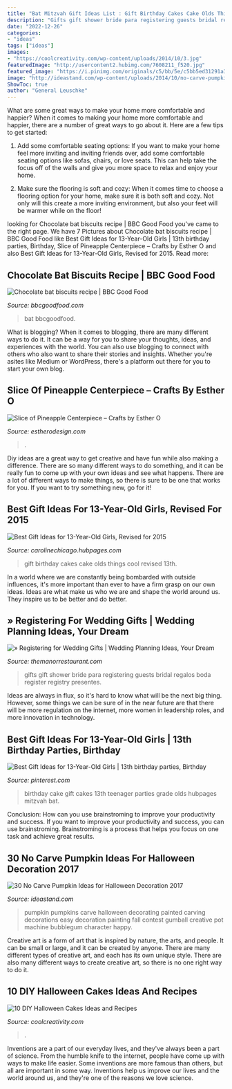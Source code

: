 ```yaml
---
title: "Bat Mitzvah Gift Ideas List : Gift Birthday Cakes Cake Olds Things Cool Revised 13th"
description: "Gifts gift shower bride para registering guests bridal regalos boda register registry presentes"
date: "2022-12-26"
categories:
- "ideas"
tags: ["ideas"]
images:
- "https://coolcreativity.com/wp-content/uploads/2014/10/3.jpg"
featuredImage: "http://usercontent2.hubimg.com/7608211_f520.jpg"
featured_image: "https://i.pinimg.com/originals/c5/bb/5e/c5bb5ed31291a3d6039d4169ac4429d3.jpg"
image: "http://ideastand.com/wp-content/uploads/2014/10/no-carve-pumpkin-ideas/19-bubblegum-machine.jpg"
ShowToc: true
author: "General Leuschke"
---
```



What are some great ways to make your home more comfortable and happier?
When it comes to making your home more comfortable and happier, there are a number of great ways to go about it. Here are a few tips to get started:
1. Add some comfortable seating options: If you want to make your home feel more inviting and inviting friends over, add some comfortable seating options like sofas, chairs, or love seats. This can help take the focus off of the walls and give you more space to relax and enjoy your home.

2. Make sure the flooring is soft and cozy: When it comes time to choose a flooring option for your home, make sure it is both soft and cozy. Not only will this create a more inviting environment, but also your feet will be warmer while on the floor!


	

		
looking for Chocolate bat biscuits recipe | BBC Good Food you've came to the right page. We have 7 Pictures about Chocolate bat biscuits recipe | BBC Good Food like Best Gift Ideas for 13-Year-Old Girls | 13th birthday parties, Birthday, Slice of Pineapple Centerpiece – Crafts by Esther O and also Best Gift Ideas for 13-Year-Old Girls, Revised for 2015. Read more:
		
    
## Chocolate Bat Biscuits Recipe | BBC Good Food

<img loading=lazy src="https://images.immediate.co.uk/production/volatile/sites/30/2020/08/chocolate-bat-biscuits-2df60ca.jpg?quality=90&amp;resize=556,505" onerror="this.onerror=null;this.src='https://tse4.mm.bing.net/th?id=OIP.lpsuEVJLVUHQe8yQBJtQKQHaGu&amp;pid=15.1';" alt="Chocolate bat biscuits recipe | BBC Good Food">

_Source: bbcgoodfood.com_

>bat bbcgoodfood. 

	

What is blogging?
When it comes to blogging, there are many different ways to do it. It can be a way for you to share your thoughts, ideas, and experiences with the world. You can also use blogging to connect with others who also want to share their stories and insights. Whether you're asites like Medium or WordPress, there's a platform out there for you to start your own blog.

    
## Slice Of Pineapple Centerpiece – Crafts By Esther O

<img loading=lazy src="https://cdn.shopify.com/s/files/1/0709/9115/articles/Pineapple_Centerpiece_1200x1200.jpg?v=1580353000" onerror="this.onerror=null;this.src='https://tse3.mm.bing.net/th?id=OIP.luGqhfkiZSvi2Wtb13fqhwHaLG&amp;pid=15.1';" alt="Slice of Pineapple Centerpiece – Crafts by Esther O">

_Source: estherodesign.com_

>. 

	

Diy ideas are a great way to get creative and have fun while also making a difference. There are so many different ways to do something, and it can be really fun to come up with your own ideas and see what happens. There are a lot of different ways to make things, so there is sure to be one that works for you. If you want to try something new, go for it!

    
## Best Gift Ideas For 13-Year-Old Girls, Revised For 2015

<img loading=lazy src="http://usercontent2.hubimg.com/7608211_f520.jpg" onerror="this.onerror=null;this.src='https://tse3.mm.bing.net/th?id=OIP.mkAE2gCq4ufw_Qn295SHKgHaJ3&amp;pid=15.1';" alt="Best Gift Ideas for 13-Year-Old Girls, Revised for 2015">

_Source: carolinechicago.hubpages.com_

>gift birthday cakes cake olds things cool revised 13th. 

	

In a world where we are constantly being bombarded with outside influences, it's more important than ever to have a firm grasp on our own ideas. Ideas are what make us who we are and shape the world around us. They inspire us to be better and do better.

    
## » Registering For Wedding Gifts | Wedding Planning Ideas, Your Dream

<img loading=lazy src="http://www.themanorrestaurant.com/blog/wp-content/uploads/2013/04/Register_for_Wedding_Gifts.jpg" onerror="this.onerror=null;this.src='https://tse4.mm.bing.net/th?id=OIP.w4G57L5DS2bxLsHkSQoXgQHaE8&amp;pid=15.1';" alt="» Registering for Wedding Gifts | Wedding Planning Ideas, Your Dream">

_Source: themanorrestaurant.com_

>gifts gift shower bride para registering guests bridal regalos boda register registry presentes. 

	

Ideas are always in flux, so it's hard to know what will be the next big thing. However, some things we can be sure of in the near future are that there will be more regulation on the internet, more women in leadership roles, and more innovation in technology.

    
## Best Gift Ideas For 13-Year-Old Girls | 13th Birthday Parties, Birthday

<img loading=lazy src="https://i.pinimg.com/originals/c5/bb/5e/c5bb5ed31291a3d6039d4169ac4429d3.jpg" onerror="this.onerror=null;this.src='https://tse4.mm.bing.net/th?id=OIP.h0vsEakXVfHqYxzmCpB8tgHaJ4&amp;pid=15.1';" alt="Best Gift Ideas for 13-Year-Old Girls | 13th birthday parties, Birthday">

_Source: pinterest.com_

>birthday cake gift cakes 13th teenager parties grade olds hubpages mitzvah bat. 

	

Conclusion: How can you use brainstroming to improve your productivity and success.
If you want to improve your productivity and success, you can use brainstroming. Brainstroming is a process that helps you focus on one task and achieve great results.

    
## 30 No Carve Pumpkin Ideas For Halloween Decoration 2017

<img loading=lazy src="http://ideastand.com/wp-content/uploads/2014/10/no-carve-pumpkin-ideas/19-bubblegum-machine.jpg" onerror="this.onerror=null;this.src='https://tse4.mm.bing.net/th?id=OIP.Iiora0M5eO6WCyFd98uK7QHaJ4&amp;pid=15.1';" alt="30 No Carve Pumpkin Ideas for Halloween Decoration 2017">

_Source: ideastand.com_

>pumpkin pumpkins carve halloween decorating painted carving decorations easy decoration painting fall contest gumball creative pot machine bubblegum character happy. 

	

Creative art is a form of art that is inspired by nature, the arts, and people. It can be small or large, and it can be created by anyone. There are many different types of creative art, and each has its own unique style. There are also many different ways to create creative art, so there is no one right way to do it.

    
## 10 DIY Halloween Cakes Ideas And Recipes

<img loading=lazy src="https://coolcreativity.com/wp-content/uploads/2014/10/3.jpg" onerror="this.onerror=null;this.src='https://tse3.mm.bing.net/th?id=OIP.sxoYD6_DvB45CkD1Mdm_sAHaJd&amp;pid=15.1';" alt="10 DIY Halloween Cakes Ideas and Recipes">

_Source: coolcreativity.com_

>. 

	

Inventions are a part of our everyday lives, and they've always been a part of science. From the humble knife to the internet, people have come up with ways to make life easier. Some inventions are more famous than others, but all are important in some way. Inventions help us improve our lives and the world around us, and they're one of the reasons we love science.

